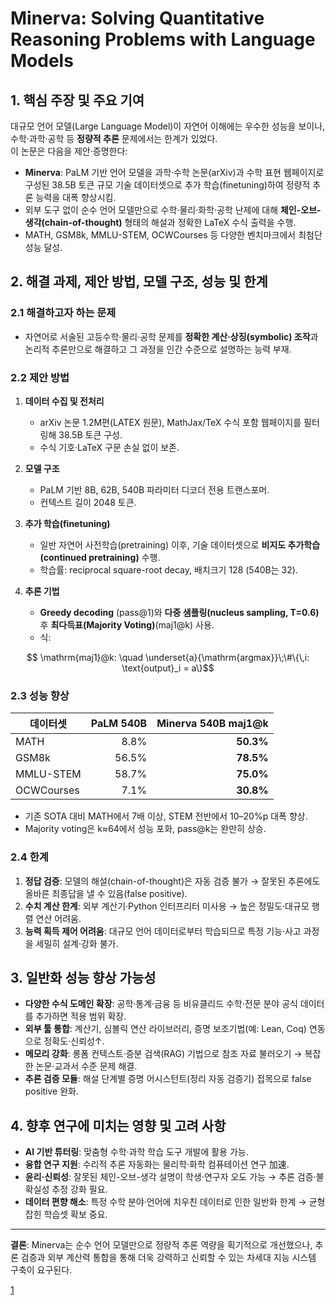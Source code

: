 # Minerva: Solving Quantitative Reasoning Problems with Language Models

## 1. 핵심 주장 및 주요 기여
대규모 언어 모델(Large Language Model)이 자연어 이해에는 우수한 성능을 보이나, 수학·과학·공학 등 **정량적 추론** 문제에서는 한계가 있었다.  
이 논문은 다음을 제안·증명한다:
- **Minerva**: PaLM 기반 언어 모델을 과학·수학 논문(arXiv)과 수학 표현 웹페이지로 구성된 38.5B 토큰 규모 기술 데이터셋으로 추가 학습(finetuning)하여 정량적 추론 능력을 대폭 향상시킴.
- 외부 도구 없이 순수 언어 모델만으로 수학·물리·화학·공학 난제에 대해 **체인-오브-생각(chain-of-thought)** 형태의 해설과 정확한 LaTeX 수식 출력을 수행.
- MATH, GSM8k, MMLU-STEM, OCWCourses 등 다양한 벤치마크에서 최첨단 성능 달성.

## 2. 해결 과제, 제안 방법, 모델 구조, 성능 및 한계

### 2.1 해결하고자 하는 문제
- 자연어로 서술된 고등수학·물리·공학 문제를 **정확한 계산·상징(symbolic) 조작**과 논리적 추론만으로 해결하고 그 과정을 인간 수준으로 설명하는 능력 부재.

### 2.2 제안 방법
1. **데이터 수집 및 전처리**  
   - arXiv 논문 1.2M편(LATEX 원문), MathJax/TeX 수식 포함 웹페이지를 필터링해 38.5B 토큰 구성.  
   - 수식 기호·LaTeX 구문 손실 없이 보존.

2. **모델 구조**  
   - PaLM 기반 8B, 62B, 540B 파라미터 디코더 전용 트랜스포머.
   - 컨텍스트 길이 2048 토큰.

3. **추가 학습(finetuning)**  
   - 일반 자연어 사전학습(pretraining) 이후, 기술 데이터셋으로 **비지도 추가학습(continued pretraining)** 수행.
   - 학습률: reciprocal square-root decay, 배치크기 128 (540B는 32).

4. **추론 기법**  
   - **Greedy decoding** (pass@1)와 **다중 샘플링(nucleus sampling, T=0.6)** 후 **최다득표(Majority Voting)**(maj1@k) 사용.  
   - 식:  

```math
       \mathrm{maj1}@k: \quad \underset{a}{\mathrm{argmax}}\;\#\{\,i: \text{output}_i = a\}
```

### 2.3 성능 향상
| 데이터셋       | PaLM 540B | Minerva 540B maj1@k |
|----------------|----------:|--------------------:|
| MATH           | 8.8%      | **50.3%**           |
| GSM8k          | 56.5%     | **78.5%**           |
| MMLU-STEM      | 58.7%     | **75.0%**           |
| OCWCourses     | 7.1%      | **30.8%**           |

- 기존 SOTA 대비 MATH에서 7배 이상, STEM 전반에서 10–20%p 대폭 향상.  
- Majority voting은 k≈64에서 성능 포화, pass@k는 완만히 상승.  

### 2.4 한계
1. **정답 검증**: 모델의 해설(chain-of-thought)은 자동 검증 불가 → 잘못된 추론에도 올바른 최종답을 낼 수 있음(false positive).  
2. **수치 계산 한계**: 외부 계산기·Python 인터프리터 미사용 → 높은 정밀도·대규모 행렬 연산 어려움.  
3. **능력 획득 제어 어려움**: 대규모 언어 데이터로부터 학습되므로 특정 기능·사고 과정을 세밀히 설계·강화 불가.

## 3. 일반화 성능 향상 가능성

- **다양한 수식 도메인 확장**: 공학·통계·금융 등 비유클리드 수학·전문 분야 공식 데이터를 추가하면 적용 범위 확장.  
- **외부 툴 통합**: 계산기, 심볼릭 연산 라이브러리, 증명 보조기법(예: Lean, Coq) 연동으로 정확도·신뢰성↑.  
- **메모리 강화**: 롱폼 컨텍스트·증분 검색(RAG) 기법으로 참조 자료 불러오기 → 복잡한 논문·교과서 수준 문제 해결.  
- **추론 검증 모듈**: 해설 단계별 증명 어시스턴트(정리 자동 검증기) 접목으로 false positive 완화.

## 4. 향후 연구에 미치는 영향 및 고려 사항

- **AI 기반 튜터링**: 맞춤형 수학·과학 학습 도구 개발에 활용 가능.  
- **융합 연구 지원**: 수리적 추론 자동화는 물리학·화학 컴퓨테이션 연구 加速.  
- **윤리·신뢰성**: 잘못된 체인-오브-생각 설명이 학생·연구자 오도 가능 → 추론 검증·불확실성 추정 강화 필요.  
- **데이터 편향 해소**: 특정 수학 분야·언어에 치우친 데이터로 인한 일반화 한계 → 균형 잡힌 학습셋 확보 중요.  

---  
**결론**: Minerva는 순수 언어 모델만으로 정량적 추론 역량을 획기적으로 개선했으나, 추론 검증과 외부 계산력 통합을 통해 더욱 강력하고 신뢰할 수 있는 차세대 지능 시스템 구축이 요구된다.

[1](https://ppl-ai-file-upload.s3.amazonaws.com/web/direct-files/attachments/22370781/92af99d6-7309-4327-b885-f1da89fe7be5/2206.14858v2.pdf)
